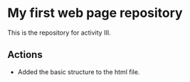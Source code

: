 # My first web page repository

This is the repository for activity III.

## Actions

- Added the basic structure to the html file.